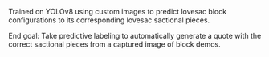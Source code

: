 Trained on YOLOv8 using custom images to predict lovesac block configurations to its corresponding lovesac sactional pieces. 

End goal: Take predictive labeling to automatically generate a quote with the correct sactional pieces from a captured image of block demos.
